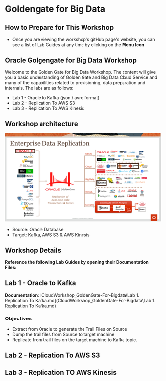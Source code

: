 # Goldengate for Big Data


## How to Prepare for This Workshop 

- Once you are viewing the workshop's gitHub page's website, you can see a list of Lab Guides at any time by clicking on the **Menu Icon**

## Oracle Golgengate for Big Data Workshop

Welcome to the Golden Gate for Big Data Workshop. The content will give you a basic understanding of Golden Gate and Big Data Cloud Service and many of the capabilities related to provisioning, data preparation and internals.  The labs are as follows:

-  Lab 1 - Oracle to Kafka (json / avro format)
-  Lab 2 - Replication To AWS S3
-  Lab 3 - Replication To AWS Kinesis

## Workshop architecture
![](images/architecture.PNG)

- Source: Oracle Database
- Target: Kafka, AWS S3 & AWS Kinesis


## Workshop Details

**Reference the following Lab Guides by opening their Documentation Files:**

## Lab 1 - Oracle to Kafka

**Documentation**: [CloudWorkshop\_GoldenGate-For-Bigdata\Lab 1. Replication To Kafka.md](CloudWorkshop\_GoldenGate-For-Bigdata\Lab 1. Replication To Kafka.md)

### Objectives
-   Extract from Oracle to generate the Trail Files on Source
-   Dump the trail files from Source to target machine
-   Replicate from trail files on the target machine to Kafka topic.
## Lab 2 - Replication To AWS S3
## Lab 3 - Replication TO AWS Kinesis
